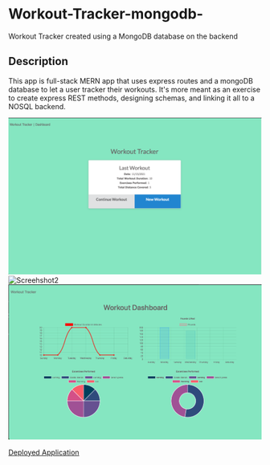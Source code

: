 # Workout-Tracker-mongodb-
Workout Tracker created using a MongoDB database on the backend

## Description
This app  is full-stack MERN app that uses express routes and a mongoDB database to let a user tracker their workouts.
It's more meant as an exercise to create express REST methods, designing schemas, and linking it all to a NOSQL backend.


![Screenshot1](https://github.com/MichaelAdamGroberman/Workout-Tracker-mongodb-/raw/main/assets/screenshot1.png)
![Screehshot2](https://github.com/MichaelAdamGroberman/Workout-Tracker-mongodb-/raw/main/assets/screenshot2.pngg)
![Screenshot3](https://github.com/MichaelAdamGroberman/Workout-Tracker-mongodb-/raw/main/assets/screenshot3.png)

[Deployed Application](https://calm-peak-82271.herokuapp.com/stats)
